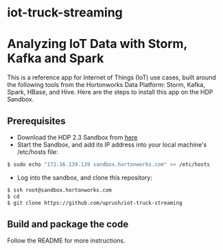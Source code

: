# iot-truck-streaming


Analyzing IoT Data with Storm, Kafka and Spark 
============================================================

This is a reference app for Internet of Things (IoT) use cases, built around the following tools from the Hortonworks Data Platform: Storm, Kafka, Spark, HBase, and Hive. Here are the steps to install this app on the HDP Sandbox.

Prerequisites
-------------

* Download the HDP 2.3 Sandbox from [here](http://hortonworks.com/products/hortonworks-sandbox/#install)
* Start the Sandbox, and add its IP address into your local machine's /etc/hosts file:

```bash
$ sudo echo "172.16.139.139 sandbox.hortonworks.com" >> /etc/hosts
```

* Log into the sandbox, and clone this repository:  

```bash
$ ssh root@sandbox.hortonworks.com
$ cd
$ git clone https://github.com/uprush/iot-truck-streaming
```


Build and package the code
-----------------------------------------

Follow the README for more instructions.
